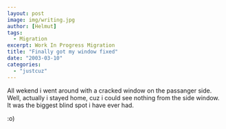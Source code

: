 ```yaml
---
layout: post
image: img/writing.jpg
author: [Helmut]
tags:
  - Migration
excerpt: Work In Progress Migration
title: "Finally got my window fixed"
date: "2003-03-10"
categories: 
  - "justcuz"
---
```


All wekend i went around with a cracked window on the passanger side. Well, actually i stayed home, cuz i could see nothing from the side window. It was the biggest blind spot i have ever had.

:o)
